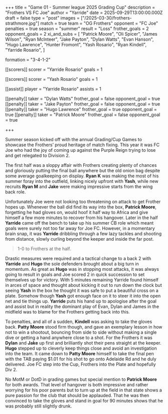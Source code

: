 +++
title = "Game 01 - Summer league 2025 Grading Cup"
description = "Frothers VS FC Joe"
author = "Yarride"
date = 2025-09-29T13:00:00.000Z
draft = false
type = "post"
images = ["/2025-03-30/frothers-strathmore.jpg"]
match = true
team = "OG Frothers"
opponent = "FC Joe"
penalties = true
season = "summer"
result = "Loss"
frother_goals = 2
opponent_goals = 2
xi_and_subs = [
  "Patrick Moore",
  "Oli Spicer",
  "James Wilson",
  "Ryan McInteer",
  "Jake Payton",
  "Dylan Watts",
  "Evan Hanson",
  "Hugo Lawrence",
  "Hunter Fromont",
  "Yash Rosario",
  "Ryan Kindell",
  "Yarride Rosario",
]

formation = "3-4-1-2"

[[scorers]]
scorer = "Yarride Rosario"
goals = 1


[[scorers]]
scorer = "Yash Rosario"
goals = 1

[[assist]]
player = "Yarride Rosario"
assists = 1

[[penalty]]
taker = "Dylan Watts"
frother_goal = false
opponent_goal = true
[[penalty]]
taker = "Jake Payton"
frother_goal = false
opponent_goal = true
[[penalty]]
taker = "Hugo Lawrence"
frother_goal = true
opponent_goal = true
[[penalty]]
taker = "Patrick Moore"
frother_goal = false
opponent_goal = true


+++

Summer season kicked off with the annual Grading/Cup Games to showcase the Frothers’ proud heritage of match fixing. This year it was FC Joe who had the joy of coming up against the Purple Reign trying to lose and get relegated to Division 2. 

The first half was a sloppy affair with Frothers creating plenty of chances and gloriously putting the final ball anywhere but the old onion bag despite some average goalkeeping on display. **Ryan K** was making the most of his summer foray into the outfield, linking nicely upfront with **Yash**, while new recruits **Ryan M** and **Jake** were making impressive starts from the wing back role. 

Unfortunately Joe were not looking too threatening on attack to get Frother hopes up. Whenever the ball did find its way into the box, **Patrick Moore**, forgetting he had gloves on, would hoof it half way to Africa and give himself a few more minutes to recover from his hangover. Later in the half **Yarride** came off the bench to take up his summer CB role which meant goals were surely not too far away for Joe FC. However, in a momentary brain snap, it was **Yarride** dribbling through a few lazy tackles and shooting from distance, slowly curling beyond the keeper and inside the far post. 

> 1-0 to Frothers at the half. 

Drastic measures were required and a tactical change to a back 2 with **Yarride** and **Hugo** the sole defenders brought about a big turn in momentum. As great as **Hugo** was in stopping most attacks, it was always going to result in goals and Joe scored 2 in quick succession to set themselves up for victory. With 5 minutes remaining Yarride found himself in arces of space and thought about kicking it out to run down the clock but seeing **Yash** in the box he thought it was safe to put a beautiful cross on a plate. Somehow though **Yash** got enough face on it to steer it into the open net and tie things up. **Yarride** puts his hand up to apologise after the goal and assist but in reality the dominant play of Evan, Dylan and James in the midfield was to blame for the Frothers getting back into this. 

To penalties, and all of a sudden, **Kindell** was asking to take the gloves back. **Patty Moore** stood firm though, and gave an exemplary lesson in how not to win a shootout, bouncing from side to side without making a single dive or getting a hand anywhere close to a shot. For the Frothers it was **Dylan** and **Jake** up first and brilliantly shot their pens straight at the keeper. **Hugo** stepped up to cleverly keep things close and avoid an investigation into the team. It came down to **Patty Moore** himself to take the final pen with the TAB paying $1.01 for his shot to go onto Adelaide Rd and he duly delivered. Joe FC step into the Cup, Frothers into the Plate and hopefully Div 2. 

No MotM or DotD in grading games but special mention to **Patrick Moore** for both awards. That level of hangover is both impressive and rather worrying for his poor parents but to turn up at the field in that state shows a pure passion for the club that should be applauded. That he was then convinced to take the gloves and stand in goal for 90 minutes shows that he was probably still slightly drunk.
